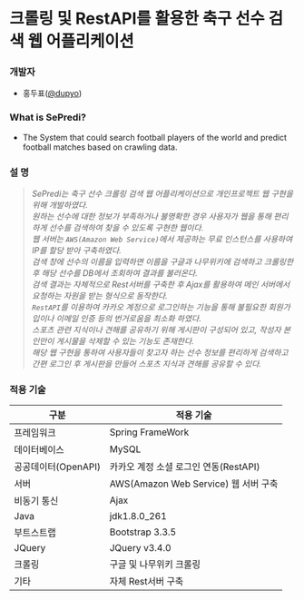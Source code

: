 # 크롤링 및 RestAPI를 활용한 축구 선수 검색 웹 어플리케이션

### **개발자**
 - 홍두표([@dupyo])      
   
### **What is SePredi?**
 - The System that could search football players of the world and predict football matches based on crawling data.      
  

### **설  명**

 > *SePredi는 축구 선수 크롤링 검색 웹 어플리케이션으로 개인프로젝트 웹 구현을 위해 개발하였다.  
원하는 선수에 대한 정보가 부족하거나 불명확한 경우 사용자가 웹을 통해 편리하게 선수를 검색하여 찾을 수 있도록 구현한 웹이다.  
웹 서버는 `AWS(Amazon Web Service)`에서 제공하는 무료 인스턴스를 사용하여 IP를 할당 받아 구축하였다.  
검색 창에 선수의 이름을 입력하면 이름을 구글과 나무위키에 검색하고 크롤링한 후 해당 선수를 DB에서 조회하여 결과를 불러온다.  
검색 결과는 자체적으로 Rest서버를 구축한 후 Ajax를 활용하여 메인 서버에서 요청하는 자원을 받는 형식으로 동작한다.  
`RestAPI`를 이용하여 카카오 계정으로 로그인하는 기능을 통해 불필요한 회원가입이나 이메일 인증 등의 번거로움을 최소화 하였다.  
스포츠 관련 지식이나 견해를 공유하기 위해 게시판이 구성되어 있고, 작성자 본인만이 게시물을 삭제할 수 있는 기능도 존재한다.  
해당 웹 구현을 통하여 사용자들이 찾고자 하는 선수 정보를 편리하게 검색하고 간편 로그인 후 게시판을 만들어 스포츠 지식과 견해를 공유할 수 있다.*   
  

### **적용 기술**

| 구분 | 적용 기술 |
| ------ | ------ |
| 프레임워크 | Spring FrameWork |
| 데이터베이스 | MySQL |
| 공공데이터(OpenAPI) | 카카오 계정 소셜 로그인 연동(RestAPI) |
| 서버 | AWS(Amazon Web Service) 웹 서버 구축 |
| 비동기 통신 | Ajax |
| Java | jdk1.8.0_261 |
| 부트스트랩 | Bootstrap 3.3.5 |
| JQuery | JQuery v3.4.0 |
| 크롤링 | 구글 및 나무위키 크롤링 |
| 기타 | 자체 Rest서버 구축 |

[@dupyo]: https://github.com/dupyo
